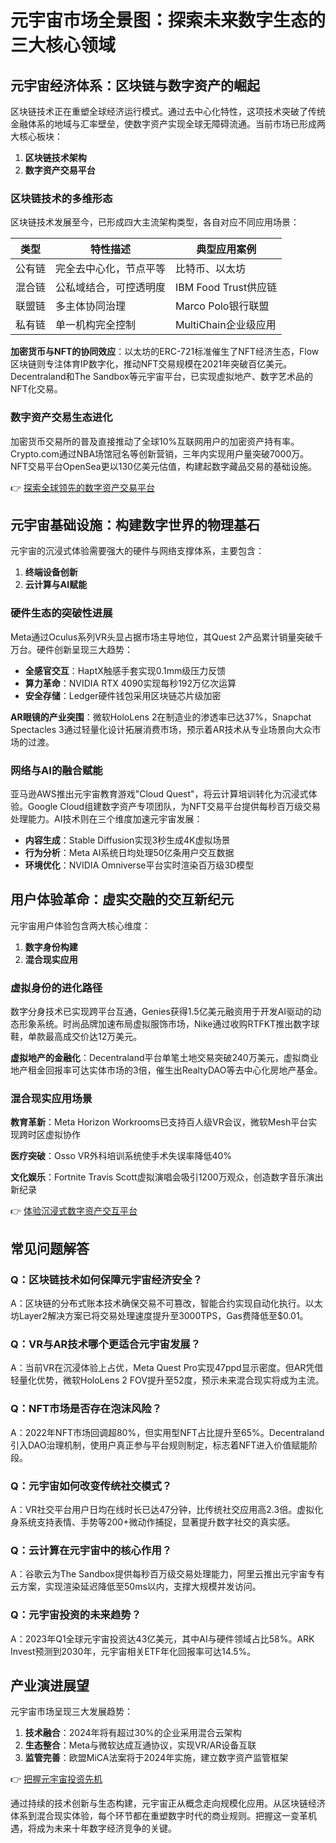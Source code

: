 # 元宇宙市场全景图：探索未来数字生态的三大核心领域

## 元宇宙经济体系：区块链与数字资产的崛起

区块链技术正在重塑全球经济运行模式。通过去中心化特性，这项技术突破了传统金融体系的地域与汇率壁垒，使数字资产实现全球无障碍流通。当前市场已形成两大核心板块：

1. **区块链技术架构**
2. **数字资产交易平台**

### 区块链技术的多维形态

区块链技术发展至今，已形成四大主流架构类型，各自对应不同应用场景：

| 类型          | 特性描述                          | 典型应用案例          |
|---------------|-----------------------------------|-----------------------|
| 公有链        | 完全去中心化，节点平等            | 比特币、以太坊        |
| 混合链        | 公私域结合，可控透明度            | IBM Food Trust供应链   |
| 联盟链        | 多主体协同治理                    | Marco Polo银行联盟    |
| 私有链        | 单一机构完全控制                  | MultiChain企业级应用   |

**加密货币与NFT的协同效应**：以太坊的ERC-721标准催生了NFT经济生态，Flow区块链则专注体育IP数字化，推动NFT交易规模在2021年突破百亿美元。Decentraland和The Sandbox等元宇宙平台，已实现虚拟地产、数字艺术品的NFT化交易。

### 数字资产交易生态进化

加密货币交易所的普及直接推动了全球10%互联网用户的加密资产持有率。Crypto.com通过NBA场馆冠名等创新营销，三年内实现用户量突破7000万。NFT交易平台OpenSea更以130亿美元估值，构建起数字藏品交易的基础设施。

👉 [探索全球领先的数字资产交易平台](https://bit.ly/okx_welcome)

## 元宇宙基础设施：构建数字世界的物理基石

元宇宙的沉浸式体验需要强大的硬件与网络支撑体系，主要包含：

1. **终端设备创新**
2. **云计算与AI赋能**

### 硬件生态的突破性进展

Meta通过Oculus系列VR头显占据市场主导地位，其Quest 2产品累计销量突破千万台。硬件创新呈现三大趋势：

- **全感官交互**：HaptX触感手套实现0.1mm级压力反馈
- **算力革命**：NVIDIA RTX 4090实现每秒192万亿次运算
- **安全存储**：Ledger硬件钱包采用区块链芯片级加密

**AR眼镜的产业突围**：微软HoloLens 2在制造业的渗透率已达37%，Snapchat Spectacles 3通过轻量化设计拓展消费市场，预示着AR技术从专业场景向大众市场的过渡。

### 网络与AI的融合赋能

亚马逊AWS推出元宇宙教育游戏"Cloud Quest"，将云计算培训转化为沉浸式体验。Google Cloud组建数字资产专项团队，为NFT交易平台提供每秒百万级交易处理能力。AI技术则在三个维度加速元宇宙发展：

- **内容生成**：Stable Diffusion实现3秒生成4K虚拟场景
- **行为分析**：Meta AI系统日均处理50亿条用户交互数据
- **环境优化**：NVIDIA Omniverse平台实时渲染百万级3D模型

## 用户体验革命：虚实交融的交互新纪元

元宇宙用户体验包含两大核心维度：

1. **数字身份构建**
2. **混合现实应用**

### 虚拟身份的进化路径

数字分身技术已实现跨平台互通，Genies获得1.5亿美元融资用于开发AI驱动的动态形象系统。时尚品牌加速布局虚拟服饰市场，Nike通过收购RTFKT推出数字球鞋，单款最高成交价达12万美元。

**虚拟地产的金融化**：Decentraland平台单笔土地交易突破240万美元，虚拟商业地产租金回报率可达实体市场的3倍，催生出RealtyDAO等去中心化房地产基金。

### 混合现实应用场景

**教育革新**：Meta Horizon Workrooms已支持百人级VR会议，微软Mesh平台实现跨时区虚拟协作

**医疗突破**：Osso VR外科培训系统使手术失误率降低40%

**文化娱乐**：Fortnite Travis Scott虚拟演唱会吸引1200万观众，创造数字音乐演出新纪录

👉 [体验沉浸式数字资产交互平台](https://bit.ly/okx_welcome)

## 常见问题解答

### Q：区块链技术如何保障元宇宙经济安全？
A：区块链的分布式账本技术确保交易不可篡改，智能合约实现自动化执行。以太坊Layer2解决方案已将交易处理速度提升至3000TPS，Gas费降低至$0.01。

### Q：VR与AR技术哪个更适合元宇宙发展？
A：当前VR在沉浸体验上占优，Meta Quest Pro实现47ppd显示密度。但AR凭借轻量化优势，微软HoloLens 2 FOV提升至52度，预示未来混合现实将成为主流。

### Q：NFT市场是否存在泡沫风险？
A：2022年NFT市场回调超80%，但实用型NFT占比提升至65%。Decentraland引入DAO治理机制，使用户真正参与平台规则制定，标志着NFT进入价值赋能阶段。

### Q：元宇宙如何改变传统社交模式？
A：VR社交平台用户日均在线时长已达47分钟，比传统社交应用高2.3倍。虚拟化身系统支持表情、手势等200+微动作捕捉，显著提升数字社交的真实感。

### Q：云计算在元宇宙中的核心作用？
A：谷歌云为The Sandbox提供每秒百万级交易处理能力，阿里云推出元宇宙专有云方案，实现渲染延迟降低至50ms以内，支撑大规模并发访问。

### Q：元宇宙投资的未来趋势？
A：2023年Q1全球元宇宙投资达43亿美元，其中AI与硬件领域占比58%。ARK Invest预测到2030年，元宇宙相关ETF年化回报率可达14.5%。

## 产业演进展望

元宇宙市场呈现三大发展趋势：

1. **技术融合**：2024年将有超过30%的企业采用混合云架构
2. **生态整合**：Meta与微软达成互通协议，实现VR/AR设备互联
3. **监管完善**：欧盟MiCA法案将于2024年实施，建立数字资产监管框架

👉 [把握元宇宙投资先机](https://bit.ly/okx_welcome)

通过持续的技术创新与生态构建，元宇宙正从概念走向规模化应用。从区块链经济体系到混合现实体验，每个环节都在重塑数字时代的商业规则。把握这一变革机遇，将成为未来十年数字经济竞争的关键。